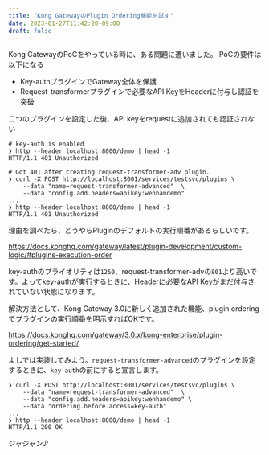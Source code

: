 ```yaml
---
title: "Kong GatewayのPlugin Ordering機能を試す"
date: 2023-01-27T11:42:28+09:00
draft: false
---
```

Kong GatewayのPoCをやっている時に、ある問題に遭いました。
PoCの要件は以下になる
- Key-authプラグインでGateway全体を保護
- Request-transformerプラグインで必要なAPI KeyをHeaderに付与し認証を突破

二つのプラグインを設定した後、API keyをrequestに追加されても認証されない

~~~
# key-auth is enabled
❯ http --header localhost:8000/demo | head -1
HTTP/1.1 401 Unauthorized

# Got 401 after creating request-transformer-adv plugin.
❯ curl -X POST http://localhost:8001/services/testsvc/plugins \
    --data "name=request-transformer-advanced"  \
    --data "config.add.headers=apikey:wenhandemo"
...
❯ http --header localhost:8000/demo | head -1
HTTP/1.1 401 Unauthorized
~~~

理由を調べたら、どうやらPluginのデフォルトの実行順番があるらしいです。

https://docs.konghq.com/gateway/latest/plugin-development/custom-logic/#plugins-execution-order

key-authのプライオリティは`1250`、request-transformer-advの`801`より高いです。よってkey-authが実行するときに、Headerに必要なAPI Keyがまだ付与されていない状態になります。

解決方法として、Kong Gateway 3.0に新しく追加された機能、plugin orderingでプラグインの実行順番を明示すればOKです。

https://docs.konghq.com/gateway/3.0.x/kong-enterprise/plugin-ordering/get-started/

よしでは実装してみよう。`request-transformer-advanced`のプラグインを設定するときに、`key-auth`の前にすると宣言します。

```
❯ curl -X POST http://localhost:8001/services/testsvc/plugins \
    --data "name=request-transformer-advanced"  \
    --data "config.add.headers=apikey:wenhandemo" \
    --data "ordering.before.access=key-auth"
...
❯ http --header localhost:8000/demo | head -1
HTTP/1.1 200 OK
```

ジャジャン♪

